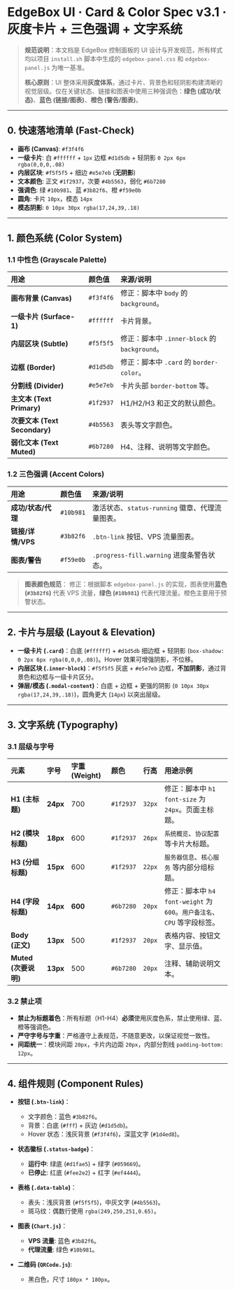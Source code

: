 
# **EdgeBox UI · Card & Color Spec v3.1 · 灰度卡片 + 三色强调 + 文字系统**

> **规范说明**：本文档是 EdgeBox 控制面板的 UI 设计与开发规范，所有样式均以项目 `install.sh` 脚本中生成的 `edgebox-panel.css` 和 `edgebox-panel.js` 为唯一基准。
>
> **核心原则**：UI 整体采用**灰度体系**，通过卡片、背景色和轻阴影构建清晰的视觉层级。仅在关键状态、链接和图表中使用三种强调色：**绿色 (成功/状态)**、**蓝色 (链接/图表)**、**橙色 (警告/图表)**。

---

## **0. 快速落地清单 (Fast-Check)**

- **画布 (Canvas)**: `#f3f4f6`
- **一级卡片**: 白 `#ffffff` + `1px` 边框 `#d1d5db` + 轻阴影 `0 2px 6px rgba(0,0,0,.08)`
- **内层区块**: `#f5f5f5` + 细边 `#e5e7eb` (**无阴影**)
- **文本颜色**: 正文 `#1f2937`，次要 `#4b5563`，弱化 `#6b7280`
- **强调色**: 绿 `#10b981`、蓝 `#3b82f6`、橙 `#f59e0b`
- **圆角**: 卡片 `10px`，模态 `14px`
- **模态阴影**: `0 10px 30px rgba(17,24,39,.18)`

---

## **1. 颜色系统 (Color System)**

### **1.1 中性色 (Grayscale Palette)**

| 用途 | 颜色值 | 来源/说明 |
| :--- | :--- | :--- |
| **画布背景 (Canvas)** | `#f3f4f6` | 修正：脚本中 `body` 的 `background`。 |
| **一级卡片 (Surface-1)** | `#ffffff` | 卡片背景。 |
| **内层区块 (Subtle)** | `#f5f5f5` | 修正：脚本中 `.inner-block` 的 `background`。 |
| **边框 (Border)** | `#d1d5db` | 修正：脚本中 `.card` 的 `border-color`。 |
| **分割线 (Divider)** | `#e5e7eb` | 卡片头部 `border-bottom` 等。 |
| **主文本 (Text Primary)** | `#1f2937` | H1/H2/H3 和正文的默认颜色。 |
| **次要文本 (Text Secondary)** | `#4b5563` | 表头等文字颜色。 |
| **弱化文本 (Text Muted)** | `#6b7280` | H4、注释、说明等文字颜色。 |

### **1.2 三色强调 (Accent Colors)**

| 用途 | 颜色值 | 来源/说明 |
| :--- | :--- | :--- |
| **成功/状态/代理** | `#10b981` | 激活状态、`status-running` 徽章、代理流量图表。 |
| **链接/详情/VPS** | `#3b82f6` | `.btn-link` 按钮、VPS 流量图表。 |
| **图表/警告** | `#f59e0b` | `.progress-fill.warning` 进度条警告状态。 |

> **图表颜色规范**：
> 修正：根据脚本 `edgebox-panel.js` 的实现，图表使用**蓝色 (`#3b82f6`)** 代表 VPS 流量，**绿色 (`#10b981`)** 代表代理流量。橙色主要用于预警状态。

---

## **2. 卡片与层级 (Layout & Elevation)**

- **一级卡片 (`.card`)**：白底 (`#ffffff`) + `#d1d5db` 细边框 + 轻阴影 (`box-shadow: 0 2px 6px rgba(0,0,0,.08)`)。Hover 效果可增强阴影，不位移。
- **内层区块 (`.inner-block`)**：`#f5f5f5` 灰底 + `#e5e7eb` 边框，**不加阴影**，通过背景色和边框与一级卡片区分。
- **弹层/模态 (`.modal-content`)**：白底 + 边框 + 更强的阴影 (`0 10px 30px rgba(17,24,39,.18)`)，圆角更大 (`14px`) 以突出层级。

---

## **3. 文字系统 (Typography)**

### **3.1 层级与字号**

| 元素 | 字号 | 字重 (Weight) | 颜色 | 行高 | 用途示例 |
| :--- | :--- | :--- | :--- | :--- | :--- |
| **H1 (主标题)** | **24px** | 700 | `#1f2937` | `32px` | 修正：脚本中 `h1` `font-size` 为 `24px`。页面主标题。 |
| **H2 (模块标题)** | **18px** | 600 | `#1f2937` | `26px` | `系统概览`、`协议配置` 等卡片大标题。 |
| **H3 (分组标题)** | **15px** | 600 | `#1f2937` | `22px` | `服务器信息`、`核心服务` 等内部分组标题。 |
| **H4 (字段标题)** | **14px** | **600** | `#6b7280` | `20px` | 修正：脚本中 `h4` `font-weight` 为 `600`。`用户备注名`、`CPU` 等字段标签。 |
| **Body (正文)** | **13px** | 500 | `#1f2937` | `20px` | 表格内容、按钮文字、显示值。 |
| **Muted (次要说明)** | **13px** | 500 | `#6b7280` | `20px` | 注释、辅助说明文本。 |

### **3.2 禁止项**

- **禁止为标题着色**：所有标题（H1-H4）**必须**使用灰度色系，禁止使用绿、蓝、橙等强调色。
- **严守字号与字重**：严格遵守上表规范，不随意更改，以保证视觉一致性。
- **间距统一**：模块间距 `20px`，卡片内边距 `20px`，内部分割线 `padding-bottom: 12px`。

---

## **4. 组件规则 (Component Rules)**

- **按钮 (`.btn-link`)**：
  - 文字颜色：蓝色 `#3b82f6`。
  - 背景：白底 (`#fff`) + 灰边 (`#d1d5db`)。
  - Hover 状态：浅灰背景 (`#f3f4f6`)，深蓝文字 (`#1d4ed8`)。

- **状态徽标 (`.status-badge`)**：
  - **运行中**: 绿底 (`#d1fae5`) + 绿字 (`#059669`)。
  - **已停止**: 红底 (`#fee2e2`) + 红字 (`#ef4444`)。

- **表格 (`.data-table`)**：
  - 表头：浅灰背景 (`#f5f5f5`)，中灰文字 (`#4b5563`)。
  - 斑马纹：偶数行使用 `rgba(249,250,251,0.65)`。

- **图表 (`Chart.js`)**：
  - **VPS 流量**: 蓝色 `#3b82f6`。
  - **代理流量**: 绿色 `#10b981`。

- **二维码 (`QRCode.js`)**:
  - 黑白色，尺寸 `180px * 180px`。
